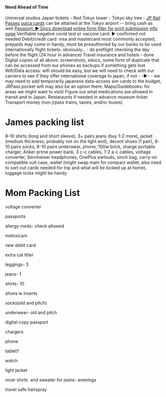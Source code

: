 #### Need Ahead of Time
Universal studios Japan tickets
	-
Red Tokyo tower
	-
Tokyo sky tree
	-
[JP Rail Passes](https://www.jrpass.com/)
[suica cards](https://www.jreast.co.jp/multi/en/pass/suica.html) can be attained at the Tokyo airport -- bring cash as well
[Passport: ► Docs download](https://eforms.state.gov/Forms/ds11.pdf)  [online form filler for print submission](https://pptform.state.gov/) [info page](https://ml.usembassy.gov/u-s-citizen-services/passports/first-adult-passport-replacement-passport-issued-16-years/)
Verifiable negative covid test or vaccine card: ► confirmed not needed
Debit/credit card: visa and mastercard most commonly accepted, prepaids may come in handy, must be preauthoried by our banks to be used internationally
flight tickets: obviously... : do preflight checking the day before the flight (24 hour in advance)
Travel insurance and hotels  - done
Digital copies of all above: screenshots, edocs, some form of duplicate that can be accessed from our phones as backups if something gets lost.
Wifi/Data access: wifi should be easy, but we will need to check with our carriers to see if they offer international coverage to japan, if not  - -►- - we may need to add temporarily japanese data-access sim cards to the budget, JRPass pocket wifi may also be an option there.
Maps/Guidebooks: for areas we might want to visit/
Figure out what medications are allowed in transit and in Japan.
Restaraunts if needed in advance museum ticket
Transport money (non jrpass trains, taxies, and/or buses)

# James packing list
8-10 shirts (long and short sleeve), 3+ pairs jeans (buy 1-2 more), jacket (medium thickness, probably not on the light end), decent shoes (1 pair), 8-10 pairs socks, 8-10 pairs underwear, phone, 100w brick, sharge portable charger, Anker prime power bank, 3 c-c cables, 1-2 a-c cables, voltage converter, Sennheiser headphones, OnePlus earbuds, sinch bag, carry-on compatible suit case, wallet (might swap main for compact wallet; also need to sort out cards needed for trip and what will be locked up at home), luggage locks might be handy

# Mom Packing List


voltage converter

passports

allergy meds- check allowed

meloxicam 

new debit card

extra cat litter

  

leggings- 3

jeans- 1

shirts- 10

shoes w inserts

socks(old and pitch)

underwear- old and pitch

digital copy passport

chargers

phone

tablet?

watch

light jacket 

nicer shirts  and sweater for jeans- evenings

travel safe hairspray 